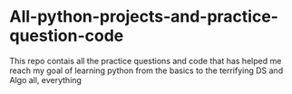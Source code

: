 # All-python-projects-and-practice-question-code
This repo contais all the practice questions and code that has helped me reach my goal of learning python
from the basics to the terrifying DS and Algo
all, everything
